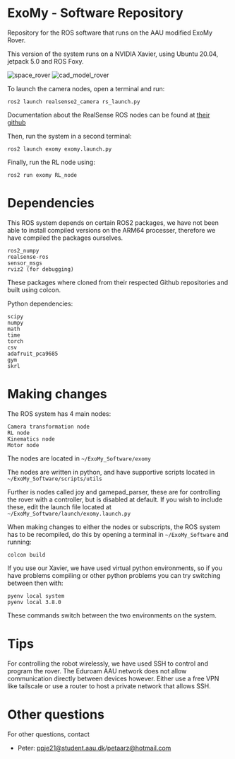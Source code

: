 # ExoMy - Software Repository
Repository for the ROS software that runs on the AAU modified ExoMy Rover.

This version of the system runs on a NVIDIA Xavier, using Ubuntu 20.04, jetpack 5.0 and ROS Foxy.

![space_rover](https://user-images.githubusercontent.com/10414639/191828909-85940ba7-ba86-4ce1-a9d4-1935cab395c0.png) ![cad_model_rover](https://user-images.githubusercontent.com/10414639/191828635-1847e5da-2ec3-4514-8d83-937bd631fd72.png)



To launch the camera nodes, open a terminal and run:
```
ros2 launch realsense2_camera rs_launch.py
```
Documentation about the RealSense ROS nodes can be found at [their github](https://github.com/IntelRealSense/realsense-ros/tree/ros2-legacy)

Then, run the system in a second terminal:
```
ros2 launch exomy exomy.launch.py
```

Finally, run the RL node using:
```
ros2 run exomy RL_node
```

# Dependencies
This ROS system depends on certain ROS2 packages, we have not been able to install compiled versions on the ARM64 processer, therefore we have compiled the packages ourselves. 
```
ros2_numpy
realsense-ros
sensor_msgs
rviz2 (for debugging)
```
These packages where cloned from their respected Github repositories and built using colcon. 

Python dependencies:
```
scipy
numpy
math
time
torch
csv
adafruit_pca9685
gym 
skrl
```
# Making changes
The ROS system has 4 main nodes:
```
Camera transformation node
RL node
Kinematics node
Motor node
```
The nodes are located in `~/ExoMy_Software/exomy`

The nodes are written in python, and have supportive scripts located in `~/ExoMy_Software/scripts/utils`

Further is nodes called joy and gamepad_parser, these are for controlling the rover with a controller, but is disabled at default.
If you wish to include these, edit the launch file located at `~/ExoMy_Software/launch/exomy.launch.py`

When making changes to either the nodes or subscripts, the ROS system has to be recompiled, do this by opening a terminal in `~/ExoMy_Software` and running:
```
colcon build
```

If you use our Xavier, we have used virtual python environments, so if you have problems compiling or other python problems you can try switching between then with:
```
pyenv local system
pyenv local 3.8.0
```
These commands switch between the two environments on the system.

# Tips
For controlling the robot wirelessly, we have used SSH to control and program the rover. The Eduroam AAU network does not allow communication directly between devices however. Either use a free VPN like tailscale or use a router to host a private network that allows SSH.

# Other questions
For other questions, contact 

- Peter: ppje21@student.aau.dk/petaarz@hotmail.com
